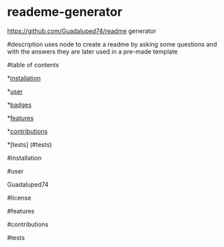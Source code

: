 # reademe-generator
https://github.com/Guadaluped74/readme generator     
  
  #description 
  uses node to create a readme by asking some questions and with the answers they are later used in a pre-made  template         
  
  #table of contents                                                                                                                                                                                                                                                                                                                                                                                                                                                                                                                  

  *[installation](#installation)
 
  *[user](#user) 
  
  *[badges](#badges)
 
  *[features](#features)
  
  *[contributions](#contributions)
  
  *[tests] (#tests)
  
 #installation 
 
 
 
 #user
 
 Guadaluped74
 
 #license
 
 
 
 #features
 
 
 
 #contributions 
 
 

 #tests 

 

